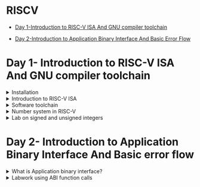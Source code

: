 # RISCV

- [Day 1-Introduction to RISC-V ISA And GNU compiler toolchain ](#Day1--Introduction-to-RISC-V-ISA-And-GNU-compiler-toolchain)

- [Day 2-Introduction to Application Binary Interface And Basic Error Flow](#Day2--Introduction-to-Application-Binary-Interface-And-Basic-error-flow)


# Day 1- Introduction to RISC-V ISA And GNU compiler toolchain
<details>
<summary> Installation </summary>

1). Install virtual machine through given link
```
https://www.virtualbox.org/wiki/Downloads
```

2). Create a new OS with type as Linux and version as Ubuntu 18.04 LTS (Bionic Beaver) (64-bit)


3). Allocate adequate memory and use existing virtual disk file (add path to provided 26GB .vdi file)

4). Finish the process and start the OS by clicking on the start arrow

![setup_1](https://github.com/Vivekchoudhary2/somaiya-riscv/assets/154996509/3e7c71ad-2df4-4869-b790-23a8582c1084)

</details>

<details>
  <summary> Introduction to RISC-V ISA </summary>

  RISC-V Instruction Set Architecture (ISA) is assembly level language which only RISC-V hardware layout understands. It is designed to communicate instructions with the computer. Since every layout is custom designed one can definetly expect unique instruction set (for e.g- To add two data values the command 'addi rd, rs1, rs2 is used; whereas 8051 microcontroller uses 'add a, b' to add the same two data values.)

  Various instructions in RISC-V are listed below:

  1.)Pseudo instructions (for e.g- mv rd, rs1)

  2.)Base integer instructions(RV64I)(RV32I) (for e.g- addi, lui)

  3.)Multiply extension(RV64M)(RV32M) (for e.g- divw, mulw)

  4.)Single(RV64F) & double(RV64D) precision floating point extension (for e.g- flw, fadd)

  5.)Application binary interface

  6.)Memory allocation & stack pointer (for e.g- a1, sp, 8)
</details>

<details>
  <summary> Software toolchain </summary>

  To start with 1st lab, we write a simple C program in Ubuntu v18.04 text editor. 

  Following is the C program:

  ```
#include <stdio.h>
int main()
{
  int n=10, y=0, i;

  for (i=0; i<=n; i++)
  {
    y = y + i;
  }
  printf("Required sum is: %d\n", y);
  return 0;
}
  ```
On executing the program, we get the desired result.

![program-1](https://github.com/Vivekchoudhary2/somaiya-riscv/assets/154996509/156b68c6-cf2b-4e82-8383-f11c86921470)

In the above exapmle we ran the code through Windows compiler. 

Now we try to run the same program through RISC-V compiler and try to dive deep till assembly language of RISC-V. 

We do that by using the following command:

```
riscv64-unknown-elf-gcc -o1 -mabi=lp64 -march=rv64i -o <filename.o> <filename.c>
```
On executing the above command, the OS generates an object file(.o).

![program-2](https://github.com/Vivekchoudhary2/somaiya-riscv/assets/154996509/90888fe3-081c-4e66-b63e-deb366f661f0)

The next job is of the linker which combines all the various object files and outputs a single executable file.

The input to linker in an object file.

The output is an single executable file.

To know the details of the file we use the following command:

```
ls -ltr <filename.o>
```

To finally look at the assembly level we use the following command:

```
riscv64-unknown-elf-objdump -d <filename.o>
```

The '-d' stands for disassemble the object file suffixed afterwards.

Here is the behind the scenes of the computer executing the provided C program with 'main' function.

The command for that is:

```
riscv64-unknown-elf-objdump <object file> -d <object filename.o> | less
/main
n
```

![program-3](https://github.com/Vivekchoudhary2/somaiya-riscv/assets/154996509/003ca669-55af-4998-9f66-56a2b4c1309e)

If we were try to figure out number of instructions, it turns out to be
```
(10204 - 10184)/4 = 20 instructions
```
Now, to compile and get result of any program implemented in C; the commands used are:

```
gcc filename.c
./a.out
```
We try to do the same process, but this time using RISC-V compiler. 

The commands that help us achieve that are:

```
# For compilation
riscv64-unknown-elf-gcc -ofast -mabi=lp64 -march=rv64i -o <filename.o> <filename.c>
# For output
spike pk <filename.o>
```

![program-13](https://github.com/Vivekchoudhary2/somaiya-riscv/assets/154996509/db5f7997-ce91-4ad7-9408-709d8ffc7422)

For interactive debugging, command used is:

```
spike -d pk <filename.o>
```
As an example shown below, the real-time execution and data updation can be monitored

The command ``` until pc 0 10194``` points the program counter to given address(in this case: 10194). The instruction at that address is still to be executed; it is only executed after we press 'Enter' key.
The data is accordingly udpated.

Now to view the data, the following command used is ``` reg 0 a5 ``` where 'a5' is the ABI name of the register we want to monitor.


In the exapmple shown below, the decimal 10 is loaded into 'a5' register as hexadecimal value(000000000000000a) as soon as the command ``` li a5, 10 ``` is executed.

![program-14](https://github.com/Vivekchoudhary2/somaiya-riscv/assets/154996509/056af35f-8823-46c1-90db-feee7e3b7fef)



</details>

<details>
  <summary> Number system in RISC-V </summary>

  RISC-V operates on binary as well as hexadecimal number system.

  Binary number system: It allows only 2 symbols(0 and 1) to convey information. 
  
  For e.g- 1001 are 4 bits.

  Decimal equivalent = 1*(2^3) + 0*(2^2) + 0*(2^1) + 1*(2^0) = 9

  Hexadecimal number system: It allows 16 symbols to convey information. 4 bits together represent a single symbol.


  For e.g- 110110101111 is same as DAF.
  
  Information content is same but representaion changes.

* Some key terms which will be helpful to know:

  * bit - A bit is the smallest unit of data in computing. It can represent one of two values: 0 or 1

  * byte -  A byte is a group of 8 bits

  * word - A word is group of 32 bits

  * double word - A double word is group of 64 bits

![program-8](https://github.com/Vivekchoudhary2/somaiya-riscv/assets/154996509/6c722045-069f-46e1-a762-052dc973e297)

  
</details>
<details> 
  <summary>Lab on signed and unsigned integers</summary>

  Signed and unsigned integers are two ways of representing whole numbers (integers) in computer programming. The key difference between them lies in how they handle the representation of positive and negative values

  ### Signed Integers:
  *  Range: Signed integers can represent both positive and negative values.

  *  Representation: In a signed integer representation, most significant bit is used to indicate the sign (positive or negative), and the remaining bits represent the magnitude of the number using two's complement or sign-magnitude representation

  *  For e.g- In a 32-bit signed integer, you might have values ranging from -2,147,483,648 to 2,147,483,647

To find the negative number: We do so through 2's complement method

*  Find binary equivalent of given number

*  Find 1's complement(invert individual bits)

*  Then we add 1 to the LSB of the bit sequence to get result

![download](https://github.com/Vivekchoudhary2/somaiya-riscv/assets/154996509/55ea4bfd-bdfc-46e4-a328-89e5d3c2c71c)

### Unsigned Integers:
  *  Range: Unsigned integers represent only non-negative values (zero and positive)

  *  Representation: All bits are used to represent the magnitude of the number

  *  For e.g- In a 32-bit unsigned integer, you might have values ranging from 0 to 4,294,967,295

The highest integer number in 64-bit OS that can be obtained is 1,84,46,74,40,73,70,95,51,615.
*  How?
    *  The highest number is obtained when all the bits in 64-bit sequence are set to 1. The decimal equivalent turns out to be (2^(64)-1) = 1,84,46,74,40,73,70,95,51,615
 
      The following exapmle demonstrates the idea:

We implement the following C code:

```
#inlcude <stdio.h>
#include <math.h>
int main()
{
  unsigned long long int max = (unsigned long long int) (pow(2,64)-1);
  printf("Highest number represented by unsigned long long int is %llu\n", max);
  return 0;
}
```     

We compile the code using RISC-V compiler. The command for that is:
``` riscv64-unknown-elf-gcc -ofast -mabi=lp64 -march=rv64i -o <filename.o> <filename.c> ```

And to get the result using Spike simulator:

``` spike pk <filename.o> ```

![program-15](https://github.com/Vivekchoudhary2/somaiya-riscv/assets/154996509/fe8bbc5a-8d36-4344-b562-e3174ac0cd3e)



On increasing the exponent value (number of bit), we get the following result:


![program-16](https://github.com/Vivekchoudhary2/somaiya-riscv/assets/154996509/7bda31b3-6991-4f95-ba4b-15ac6416479a)

The result is same as the is OS is 64-bit.

Hence, 1,84,46,74,40,73,70,95,51,615 is the maximum integer value that can be expressed using 64-bit system.


    











</details>


# Day 2- Introduction to Application Binary Interface And Basic error flow
<details>
  <summary> What is Application binary interface? </summary>
  When the application program accesses the hardware resources through system call process; the way all this works is called the application binary interface.

  What is system call?

  System call is an application trying to directly interact with hardware system.

  This is called the application binary interface.

  One interesting feature of the system call is called the "Kernel mode", wherein the program has access to all system resources, including hardware, memory

  For certain application, if the user wants to access the hardware resources; it does so through registers.

  For that purpose one must understand the architecture of the registers.(For e.g- length of register= 4bit, 8bit and so on)

  * In RISC V architecture, the width of the register is defined as XLEN. For RV64 and RV32, the widths are 64 bits and 32 bits, respectively.

  * RISC V belongs to the little endian memory addressing system, which means that the least significant byte of a word is stored in the smallest memory address.

  ### Registers in RISC-V

  Registers are a type of memory built directly into the processor or CPU that is used to store and manipulate data during the execution of instructions. A register may hold an instruction, a storage address, or any kind of data (such as a bit sequence or individual characters).

  In RISC-V, the width of register is 64-bit for 64-bit architecture(RV-64) and 32-bit for 32- bit architecture(RV-32)

For a certain 64-bit data, the data can either be directly loaded into 64-bit register or it can be loaded through the memory matrix.

When in the case of loading data through memory, memory addressing system is to be known first hand for orderly extraction and storing of data.

* There are 2 types of memory addressing system:
    -  Little endian - least significant byte of a word is stored in the smallest memory address.
    -  Big endian - most significant byte of a word is stored in the smallest memory address
    
* How do we use ABI to access the hardware resources?

  * We make use of certain ISA RISC-V instruction set to perform operations on data bits.
 
# Load, Add and Store Instructions with examples
```
ld x8 16(x23)
```
Here 'ld' stands for load doubleword,x8 shows destination register (rd),16 is offset,x23 is source register. This is I type Instructions: 

![program-4](https://github.com/Vivekchoudhary2/somaiya-riscv/assets/154996509/151c641e-b4dc-4aad-b12a-fc04c92245a6)

The offset value is difference value required to reach the desired address.

```
 add x8,x29,x8
```
Here add is function,x8 is destination register (rd),x29 & x8 is source register. This is R type Instructions: 

![program-5](https://github.com/Vivekchoudhary2/somaiya-riscv/assets/154996509/1f0c8668-709e-4a68-9412-eaa81606a581)

``` 
sd x8,8(x23)
```
Here store is store doubleword,x8 is data registers,8 tell offset(immediate) ,x23 is source register. This is S type Instructions: 

![program-6](https://github.com/Vivekchoudhary2/somaiya-riscv/assets/154996509/2f858320-229a-4d80-aca9-8b46f6cb2f5b)

The ABI names of the registersand their respective functionalities which can accessed by the user through system call are listed below:

![program-7](https://github.com/Vivekchoudhary2/somaiya-riscv/assets/154996509/052e93e4-ce7a-4844-b38e-46222b0b3b89)

</details>
<details>
  <summary> Labwork using ABI function calls </summary>
  In this lab, we take aid of the ABI interface to implement a simple algorithm of adding numbers from 1 to n.

  An interesting thing about this lab is that we, will be explicitly interacting with the hardware.

  The algorithm for the program is as follows:

  
![progrma-8](https://github.com/Vivekchoudhary2/somaiya-riscv/assets/154996509/7452e235-ea7e-465a-b196-f6341a633714)

    
We start by implementing the following C and assembly code with risc-v compiler.

We execute the code using RISC-V Spike simulator.

For compilation we use the following command:

```
riscv64-unknown-elf-gcc -o1 -mabi=lp64 -march=rv64i -o <filename.o> <filename.c> <assembly_filename.S>
```

To get output using RISC-V Spike Simulator, the command used is:

```
spike pk <filename.o>
```
```
#include <stdio.h>

extern int load(int x, int y)

int main(){
  int result = 0;
  int count = 9;
  result = load(0x0, count+1);
  printf("Sum of numbers 0 to %d is %d ", count, result);
}
```
```
.section .text
.global load
.type load, @function

load:
      add a4, a0, zero
      add a2, a0, a1
      add a3, a3, zero
loop: add a3, a3, a4
      adddi a3, a3, 1
      blt a3, a2, loop
      add a0, a4, zero
      ret
```


![program-11](https://github.com/Vivekchoudhary2/somaiya-riscv/assets/154996509/61b3ac31-1d2d-4b10-8cc4-ee1cc07995da)

The 'main' function being executed in RISC-V assembly language.


![program-12](https://github.com/Vivekchoudhary2/somaiya-riscv/assets/154996509/de08fce9-21a4-4f87-a4fe-ebb09c373539)




  
</details>

